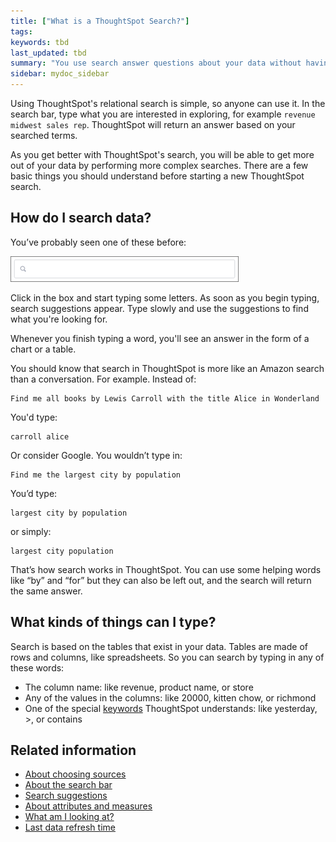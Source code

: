 ```yaml
---
title: ["What is a ThoughtSpot Search?"]
tags:
keywords: tbd
last_updated: tbd
summary: "You use search answer questions about your data without having to consult a data analyst."
sidebar: mydoc_sidebar
---
```

Using ThoughtSpot's relational search is simple, so anyone can use it. In the search bar, type what you are interested in exploring, for example `revenue midwest sales rep`. ThoughtSpot will return an answer based on your searched terms.

As you get better with ThoughtSpot's search, you will be able to get more out of your data by performing more complex searches.  There are a few basic things you should understand before starting a new ThoughtSpot search.

## How do I search data?

You’ve probably seen one of these before:

 ![](/pages/images/search_bar_blank.png "Search bar")

Click in the box and start typing some letters. As soon as you begin typing, search suggestions appear. Type slowly and use the suggestions to find what you're looking for.

Whenever you finish typing a word, you'll see an answer in the form of a chart or a table.

You should know that search in ThoughtSpot is more like an Amazon search than a conversation. For example. Instead of:

```
Find me all books by Lewis Carroll with the title Alice in Wonderland
```

You'd type:

```
carroll alice
```

Or consider Google. You wouldn’t type in:

```
Find me the largest city by population
```

You’d type:

```
largest city by population
```

or simply:

```
largest city population
```

That’s how search works in ThoughtSpot. You can use some helping words like “by” and “for” but they can also be left out, and the search will return the same answer.

## What kinds of things can I type?

Search is based on the tables that exist in your data. Tables are made of rows and columns, like spreadsheets. So you can search by typing in any of these words:

-   The column name: like revenue, product name, or store
-   Any of the values in the columns: like 20000, kitten chow, or richmond
-   One of the special [keywords](../end_user_reference/keyword_reference.html#) ThoughtSpot understands: like yesterday, \>, or contains


## Related information

-   [About choosing sources](../../../pages/end_user_guide/end_user_search/about_choosing_sources.html)  
-   [About the search bar](../../../pages/end_user_guide/end_user_search/about_the_search_bar.html)  
-   [Search suggestions](../../../pages/end_user_guide/end_user_search/recent_searches.html)  
-   [About attributes and measures](../../../pages/end_user_guide/end_user_search/about_attributes_and_measures.html)  
-   [What am I looking at?](../../../pages/end_user_guide/end_user_search/what_am_i_looking_at_.html)  
-   [Last data refresh time](../../../pages/end_user_guide/end_user_search/data_refresh_time.html)  
